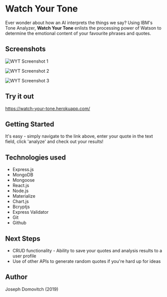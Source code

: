 # Watch Your Tone

Ever wonder about how an AI interprets the things we say? Using IBM's Tone Analyzer, **Watch Your Tone** enlists the processing power of Watson to determine the emotional content of your favourite phrases and quotes.

## Screenshots
![WYT Screenshot 1](https://i.ibb.co/bz2xvKC/Screen-Shot-2019-09-10-at-4-21-54-PM.png)

![WYT Screenshot 2](https://i.ibb.co/DYWGbfS/Screen-Shot-2019-09-11-at-9-45-48-AM.png)

![WYT Screenshot 3](https://i.ibb.co/JmjPjMv/Screen-Shot-2019-09-11-at-9-46-01-AM.png)

## Try it out

<https://watch-your-tone.herokuapp.com/>

## Getting Started

It's easy - simply navigate to the link above, enter your quote in the text field, click 'analyze' and check out your results!

## Technologies used

- Express.js
- MongoDB
- Mongoose
- React.js
- Node.js
- Materialize
- Chart.js
- Bcryptjs
- Express Validator
- Git
- Github

## Next Steps

- CRUD functionality - Ability to save your quotes and analysis results to a user profile
- Use of other APIs to generate random quotes if you're hard up for ideas

## Author
Joseph Domovitch (2019)






